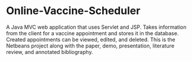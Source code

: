# Online-Vaccine-Scheduler
A Java MVC web application that uses Servlet and JSP. Takes information from the client for a vaccine appointment and stores it in the database. Created appointments can be viewed, edited, and deleted. This is the Netbeans project along with the paper, demo, presentation, literature review, and annotated bibliography.

